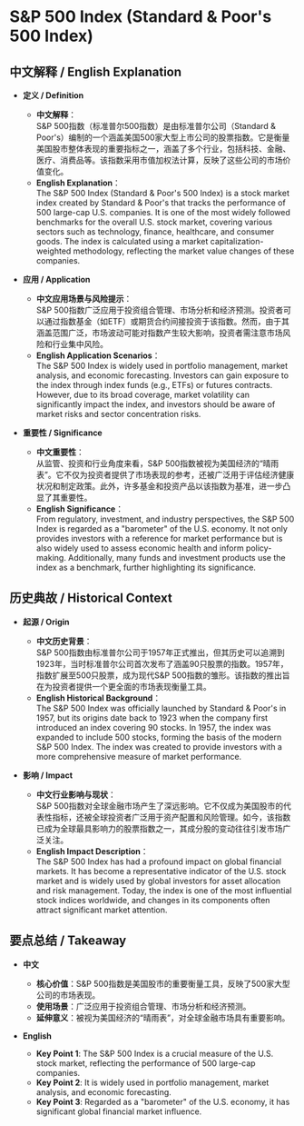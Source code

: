 # S&P 500 Index (Standard & Poor's 500 Index)

## 中文解释 / English Explanation

* **定义 / Definition**  
  - **中文解释**：  
    S&P 500指数（标准普尔500指数）是由标准普尔公司（Standard & Poor's）编制的一个涵盖美国500家大型上市公司的股票指数。它是衡量美国股市整体表现的重要指标之一，涵盖了多个行业，包括科技、金融、医疗、消费品等。该指数采用市值加权法计算，反映了这些公司的市场价值变化。  
  - **English Explanation**：  
    The S&P 500 Index (Standard & Poor's 500 Index) is a stock market index created by Standard & Poor's that tracks the performance of 500 large-cap U.S. companies. It is one of the most widely followed benchmarks for the overall U.S. stock market, covering various sectors such as technology, finance, healthcare, and consumer goods. The index is calculated using a market capitalization-weighted methodology, reflecting the market value changes of these companies.

* **应用 / Application**  
  - **中文应用场景与风险提示**：  
    S&P 500指数广泛应用于投资组合管理、市场分析和经济预测。投资者可以通过指数基金（如ETF）或期货合约间接投资于该指数。然而，由于其涵盖范围广泛，市场波动可能对指数产生较大影响，投资者需注意市场风险和行业集中风险。  
  - **English Application Scenarios**：  
    The S&P 500 Index is widely used in portfolio management, market analysis, and economic forecasting. Investors can gain exposure to the index through index funds (e.g., ETFs) or futures contracts. However, due to its broad coverage, market volatility can significantly impact the index, and investors should be aware of market risks and sector concentration risks.

* **重要性 / Significance**  
  - **中文重要性**：  
    从监管、投资和行业角度来看，S&P 500指数被视为美国经济的“晴雨表”。它不仅为投资者提供了市场表现的参考，还被广泛用于评估经济健康状况和制定政策。此外，许多基金和投资产品以该指数为基准，进一步凸显了其重要性。  
  - **English Significance**：  
    From regulatory, investment, and industry perspectives, the S&P 500 Index is regarded as a "barometer" of the U.S. economy. It not only provides investors with a reference for market performance but is also widely used to assess economic health and inform policy-making. Additionally, many funds and investment products use the index as a benchmark, further highlighting its significance.

## 历史典故 / Historical Context

* **起源 / Origin**  
  - **中文历史背景**：  
    S&P 500指数由标准普尔公司于1957年正式推出，但其历史可以追溯到1923年，当时标准普尔公司首次发布了涵盖90只股票的指数。1957年，指数扩展至500只股票，成为现代S&P 500指数的雏形。该指数的推出旨在为投资者提供一个更全面的市场表现衡量工具。  
  - **English Historical Background**：  
    The S&P 500 Index was officially launched by Standard & Poor's in 1957, but its origins date back to 1923 when the company first introduced an index covering 90 stocks. In 1957, the index was expanded to include 500 stocks, forming the basis of the modern S&P 500 Index. The index was created to provide investors with a more comprehensive measure of market performance.

* **影响 / Impact**  
  - **中文行业影响与现状**：  
    S&P 500指数对全球金融市场产生了深远影响。它不仅成为美国股市的代表性指标，还被全球投资者广泛用于资产配置和风险管理。如今，该指数已成为全球最具影响力的股票指数之一，其成分股的变动往往引发市场广泛关注。  
  - **English Impact Description**：  
    The S&P 500 Index has had a profound impact on global financial markets. It has become a representative indicator of the U.S. stock market and is widely used by global investors for asset allocation and risk management. Today, the index is one of the most influential stock indices worldwide, and changes in its components often attract significant market attention.

## 要点总结 / Takeaway

* **中文**  
  - **核心价值**：S&P 500指数是美国股市的重要衡量工具，反映了500家大型公司的市场表现。  
  - **使用场景**：广泛应用于投资组合管理、市场分析和经济预测。  
  - **延伸意义**：被视为美国经济的“晴雨表”，对全球金融市场具有重要影响。

* **English**  
  - **Key Point 1**: The S&P 500 Index is a crucial measure of the U.S. stock market, reflecting the performance of 500 large-cap companies.  
  - **Key Point 2**: It is widely used in portfolio management, market analysis, and economic forecasting.  
  - **Key Point 3**: Regarded as a "barometer" of the U.S. economy, it has significant global financial market influence.